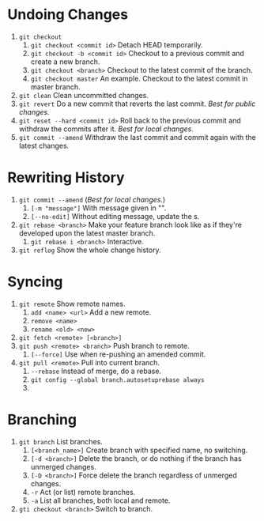 # Undoing Changes

1. `git checkout`
   1. `git checkout <commit id>` Detach HEAD temporarily.
   2. `git checkout -b <commit id>` Checkout to a previous commit and create a new branch.
   3. `git checkout <branch>` Checkout to the latest commit of the branch.
   4. `git checkout master` An example. Checkout to the latest commit in master branch.
2. `git clean` Clean uncommitted changes.
3. `git revert` Do a new commit that reverts the last commit. *Best for public changes.*
4. `git reset --hard <commit id>` Roll back to the previous commit and withdraw the commits after it. *Best for local changes.*
5. `git commit --amend` Withdraw the last commit and commit again with the latest changes.

# Rewriting History

1. `git commit --amend` (*Best for local changes.*)
   1. `[-m "message"]` With message given in "".
   2. `[--no-edit]` Without editing message, update the s.
2. `git rebase <branch>` Make your feature branch look like as if they're developed upon the latest master branch.
   1. `git rebase i <branch>` Interactive.
3. `git reflog` Show the whole change history.

# Syncing

1. `git remote` Show remote names.
   1. `add <name> <url>` Add a new remote.
   2. `remove <name>`
   3. `rename <old> <new>`
2. `git fetch <remote> [<branch>]`
3. `git push <remote> <branch>` Push branch to remote.
   1. `[--force]` Use when re-pushing an amended commit.
4. `git pull <remote>` Pull into current branch.
   1. `--rebase` Instead of merge, do a rebase.
   2. `git config --global branch.autosetuprebase always`
   3. 

# Branching

1. `git branch` List branches.
   1. `[<branch_name>]` Create branch with specified name, no switching.
   2. `[-d <branch>]` Delete the branch, or do nothing if the branch has unmerged changes.
   3. `[-D <branch>]` Force delete the branch regardless of unmerged changes.
   4. `-r` Act (or list) remote branches.
   5. `-a` List all branches, both local and remote.
2. `gti checkout <branch>` Switch to branch.